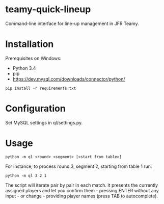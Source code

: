 # teamy-quick-lineup
Command-line interface for line-up management in JFR Teamy.

# Installation

Prerequisites on Windows:

* Python 3.4
* pip
* https://dev.mysql.com/downloads/connector/python/

```
pip install -r requirements.txt
```

# Configuration

Set MySQL settings in ql/settings.py.

# Usage

```
python -m ql <round> <segment> [<start from table>]
```

For instance, to process round 3, segment 2, starting from table 1 run:

```
python -m ql 3 2 1
```

The script will iterate pair by pair in each match. It presents the currently assigned players and let you confirm them - pressing ENTER without any input - or change - providing player names (press TAB to autocomplete).
